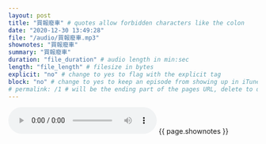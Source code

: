 ```yaml
---
layout: post
title: "買報廢車" # quotes allow forbidden characters like the colon
date: "2020-12-30 13:49:28"
file: "/audio/買報廢車.mp3"
shownotes: "買報廢車"
summary: "買報廢車"
duration: "file_duration" # audio length in min:sec
length: "file_length" # filesize in bytes
explicit: "no" # change to yes to flag with the explicit tag
block: "no" # change to yes to keep an episode from showing up in iTunes
# permalink: /1 # will be the ending part of the pages URL, delete to default to the title
---
```


<audio controls>
<source src="{{site.url}}{{site.baseurl}}{{ page.file }}" type="audio/x-mp3">
Your browser does not support the audio element.
</audio>
{{ page.shownotes }}

